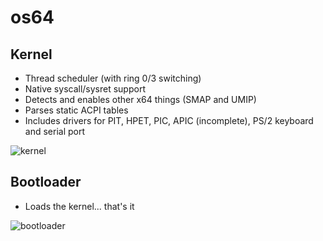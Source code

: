 # os64

## Kernel

* Thread scheduler (with ring 0/3 switching)
* Native syscall/sysret support
* Detects and enables other x64 things (SMAP and UMIP)
* Parses static ACPI tables
* Includes drivers for PIT, HPET, PIC, APIC (incomplete), PS/2 keyboard and serial port

![kernel](https://github.com/lstrsrt/os64/assets/79076531/fe3d3c87-90fb-4902-ba26-c04db0e86d6b)

## Bootloader

* Loads the kernel... that's it

![bootloader](https://github.com/lstrsrt/os64/assets/79076531/b0df5c3f-4066-4920-a3f1-64dd28353de7)
